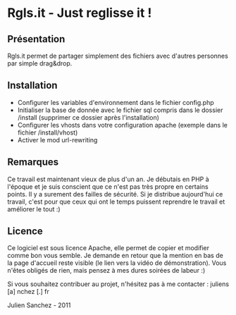 # Rgls.it - Just reglisse it !

## Présentation

Rgls.it permet de partager simplement des fichiers avec d'autres personnes par simple drag&drop.

## Installation

- Configurer les variables d'environnement dans le fichier config.php
- Initialiser la base de donnée avec le fichier sql compris dans le dossier /install (supprimer ce dossier après l'installation)
- Configurer les vhosts dans votre configuration apache (exemple dans le fichier /install/vhost)
- Activer le mod url-rewriting


## Remarques

Ce travail est maintenant vieux de plus d'un an. Je débutais en PHP à l'époque et je suis conscient que ce n'est pas très propre en certains points. Il y a surement des failles de sécurité. Si je distribue aujourd'hui ce travail, c'est pour que ceux qui ont le temps puissent reprendre le travail et améliorer le tout :)

## Licence

Ce logiciel est sous licence Apache, elle permet de copier et modifier comme bon vous semble. Je demande en retour que la mention en bas de la page d'accueil reste visible (le lien vers la vidéo de démonstration). Vous n'êtes obligés de rien, mais pensez à mes dures soirées de labeur :)

Si vous souhaitez contribuer au projet, n'hésitez pas à me contacter : juliens [a] nchez [.] fr

Julien Sanchez - 2011
